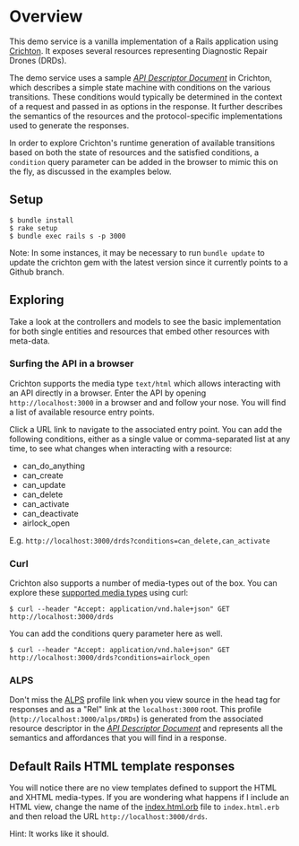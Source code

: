 # Overview
This demo service is a vanilla implementation of a Rails application using [Crichton][]. It exposes several resources 
representing Diagnostic Repair Drones (DRDs). 

The demo service uses a sample [_API Descriptor Document_][] in Crichton, which describes a simple state machine with
conditions on the various transitions. These conditions would typically be determined in the context of a request
and passed in as options in the response. It further describes the semantics of the resources and the protocol-specific 
implementations used to generate the responses. 

In order to explore Crichton's runtime generation of available transitions based on both the state of resources and the 
satisfied conditions, a `condition` query parameter can be added in the browser to mimic this on the fly, as discussed 
in the examples below.


## Setup

```
$ bundle install
$ rake setup
$ bundle exec rails s -p 3000
```

Note:  In some instances, it may be necessary to run `bundle update` to update the crichton gem with the latest 
version since it currently points to a Github branch.

## Exploring
Take a look at the controllers and models to see the basic implementation for both single entities and resources that
embed other resources with meta-data.

### Surfing the API in a browser
Crichton supports the media type `text/html` which allows interacting with an API directly in a browser. Enter the API 
by opening `http://localhost:3000` in a browser and and follow your nose. You will find a list of available resource 
entry points. 

Click a URL link to navigate to the associated entry point. You can add the following conditions, either as a single 
value or comma-separated list at any time, to see what changes when interacting with a resource:

* can_do_anything
* can_create
* can_update
* can_delete
* can_activate
* can_deactivate
* airlock_open

E.g. `http://localhost:3000/drds?conditions=can_delete,can_activate`

### Curl
Crichton also supports a number of media-types out of the box. You can explore these [supported media types][] using 
curl:

```
$ curl --header "Accept: application/vnd.hale+json" GET http://localhost:3000/drds
```

You can add the conditions query parameter here as well.

```
$ curl --header "Accept: application/vnd.hale+json" GET http://localhost:3000/drds?conditions=airlock_open
```

### ALPS
Don't miss the [ALPS][] profile link when you view source in the head tag for responses and as a "Rel" link at the 
`localhost:3000` root. This profile (`http://localhost:3000/alps/DRDs`) is generated from the associated resource 
descriptor in the [_API Descriptor Document_] and represents all the  semantics and affordances that you will find in a 
response.

## Default Rails HTML template responses
You will notice there are no view templates defined to support the HTML and XHTML media-types. If you are wondering 
what happens if I include an HTML view, change the name of the [index.html.orb](app/views/drds/index.html.orb) file to 
`index.html.erb` and then reload the URL `http://localhost:3000/drds`.

Hint: It works like it should.

[Crichton]: https://github.com/fosrias/crichton
[_API Descriptor Document_]: https://github.com/mdsol/crichton/blob/0.0.1/spec/fixtures/resource_descriptors/drds_descriptor_v1.yml
[supported media types]: https://github.com/mdsol/crichton/tree/0.0.1#supported-media-types
[ALPS]: http://alps.io/spec/index.html
